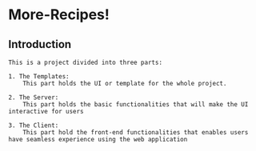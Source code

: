 # More-Recipes! 

## Introduction

    This is a project divided into three parts:

    1. The Templates:
        This part holds the UI or template for the whole project.

    2. The Server:
        This part holds the basic functionalities that will make the UI interactive for users

    3. The Client:
        This part hold the front-end functionalities that enables users have seamless experience using the web application